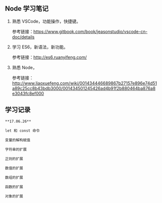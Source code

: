 ## Node 学习笔记
1. 熟悉 VSCode，功能操作，快捷键。

   参考链接：https://www.gitbook.com/book/jeasonstudio/vscode-cn-doc/details

2. 学习 ES6，新语法，新功能。

   参考链接：http://es6.ruanyifeng.com/

3. 熟悉 Node，

   参考链接：http://www.liaoxuefeng.com/wiki/001434446689867b27157e896e74d51a89c25cc8b43bdb3000/001434501245426ad4b91f2b880464ba876a8e3043fc8ef000

## 学习记录
	**17.06.26**

	let 和 const 命令

	变量的解构赋值

	字符串的扩展

	正则的扩展

	数值的扩展

	数组的扩展

	函数的扩展

	对象的扩展